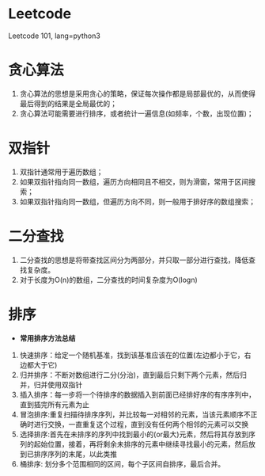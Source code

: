 # Leetcode
Leetcode 101, lang=python3

# 贪心算法
1. 贪心算法的思想是采用贪心的策略，保证每次操作都是局部最优的，从而使得最后得到的结果是全局最优的；
2. 贪心算法可能需要进行排序，或者统计一遍信息(如频率，个数，出现位置)；

# 双指针
1. 双指针通常用于遍历数组；
2. 如果双指针指向同一数组，遍历方向相同且不相交，则为滑窗，常用于区间搜索；
3. 如果双指针指向同一数组，但遍历方向不同，则一般用于排好序的数组搜索；

# 二分查找
1. 二分查找的思想是将带查找区间分为两部分，并只取一部分进行查找，降低查找复杂度。
2. 对于长度为O(n)的数组，二分查找的时间复杂度为O(logn)

# 排序
- **常用排序方法总结**
1) 快速排序：给定一个随机基准，找到该基准应该在的位置(左边都小于它，右边都大于它)
2) 归并排序：不断对数组进行二分(分治)，直到最后只剩下两个元素，然后归并，归并使用双指针
3) 插入排序：每一步将一个待排序的数据插入到前面已经排好序的有序序列中，直到插完所有元素为止
4) 冒泡排序:重复扫描待排序序列，并比较每一对相邻的元素，当该元素顺序不正确时进行交换，一直重复这个过程，直到没有任何两个相邻的元素可以交换
5) 选择排序:首先在未排序的序列中找到最小的(or最大)元素，然后将其存放到序列的起始位置，接着，再将剩余未排序的元素中继续寻找最小的元素，然后放到已排序序列的末尾，以此类推
6) 桶排序: 划分多个范围相同的区间，每个子区间自排序，最后合并。